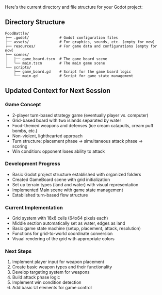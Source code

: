 Here's the current directory and file structure for your Godot project:

## Directory Structure
```
FoodBattle/
├── .godot/              # Godot configuration files
├── assets/              # For graphics, sounds, etc. (empty for now)
├── resources/           # For game data and configurations (empty for now)
├── scenes/
│   ├── game_board.tscn  # The game board scene
│   └── main.tscn        # The main game scene
└── scripts/
    ├── game_board.gd    # Script for the game board logic
    └── main.gd          # Script for game state management
```

## Updated Context for Next Session

### Game Concept
- 2-player turn-based strategy game (eventually player vs. computer)
- Grid-based board with two islands separated by water
- Food-themed weapons and defenses (ice cream catapults, cream puff bombs, etc.)
- Non-violent, lighthearted approach
- Turn structure: placement phase → simultaneous attack phase → scoring
- Win condition: opponent loses ability to attack

### Development Progress
- Basic Godot project structure established with organized folders
- Created GameBoard scene with grid initialization
- Set up terrain types (land and water) with visual representation
- Implemented Main scene with game state management
- Established turn-based flow structure

### Current Implementation
- Grid system with 16x8 cells (64x64 pixels each)
- Middle section automatically set as water, edges as land
- Basic game state machine (setup, placement, attack, resolution)
- Functions for grid-to-world coordinate conversion
- Visual rendering of the grid with appropriate colors

### Next Steps
1. Implement player input for weapon placement
2. Create basic weapon types and their functionality
3. Develop targeting system for weapons
4. Build attack phase logic
5. Implement win condition detection
6. Add basic UI elements for game control